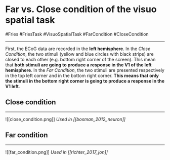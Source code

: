 # Far vs. Close condition of the visuo spatial task
#Fries #FriesTask #VisuoSpatialTask #FarCondition #CloseCondition

---

First, the ECoG data are recorded in the **left hemisphere**. In the _Close Condition_, the two stimuli (yellow and blue circles with black strips) are closed to each other (e.g. bottom right corner of the screen). This mean that **both stimuli are going to produce a response in the V1 of the left hemisphere**. In the _Far Condition_, the two stimuli are presented respectively in the top left corner and in the bottom right corner.  **This means that only the stimuli in the bottom right corner is going to produce a response in the V1 left**.

## Close condition
---

![[close_condition.png]]
_Used in [[bosman_2012_neuron]]_


## Far condition
---

![[far_condition.png]]
_Used in [[richter_2017_jon]]_

